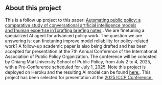 ## About this project
This is a follow up project to this paper: [Automating public policy: a comparative study of conversational artificial intelligence models andhuman expertise incrafting briefing notes](https://rdcu.be/dYDBq) .
We are finetuning a specialized AI agent for advanced policy work. The question we are answering is: can finetuning improve model reliability for policy-related work? A follow-up academic paper is also being drafted and has been accepted for presentation at the 7th Annual Conference of the International Association of Public Policy Organization. The conference will be cohosted by Chiang Mai University School of Public Policy, from July 2 to 4, 2025, with a Pre-Conference scheduled for July 1, 2025. Note this project is deployed on Heroku and the resulting AI model can be found [here:](https://policy-llm-25aa25e7b4ca.herokuapp.com/). This project has been selected for presentation at the [2025 ICCP Conference:](https://www.ippapublicpolicy.org/conference/icpp7-chiang-mai-2025/21)
